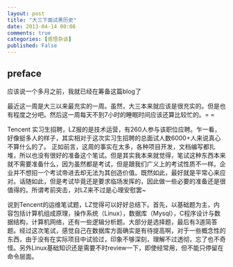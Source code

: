 ```yaml
---
layout: post
title: "大三下面试黑历史"
date: 2013-04-14 00:08
comments: true
categories: [感悟杂谈]
published: False
---
```


## preface

应该说一个多月之前，我就已经在筹备这篇blog了


最近这一周是大三以来最充实的一周。虽然，大三本来就应该是很充实的。但是也有程度之分吧。然后这一周每天不到7小时的睡眠时间应该还算比较忙的。= =

Tencent 实习生招聘，LZ报的是技术运营，有260人参与该职位应聘。乍一看，好像挺多人的样子，其实相对于这次实习生招聘的总面试人数6000+人来说真心不算什么的了。
正如前言，这周的事实在太多，各种项目开发，文档编写都扎堆，所以也没有很好的准备这个笔试。但是其实我本来就觉得，笔试这种东西本来就不需要准备什么，因为虽然都是考试，但是跟我们广义上的考试性质不一样。企业并不想招一个考试帝进去却无法为其创造价值。既然如此，最好就是平常心来应对。话随如此，但是考试毕竟还是要求临场发挥的，因此做一些必要的准备还是很值得的。所谓考前突击，对LZ来不过是心理安慰罢~

说到Tencent的运维笔试题，LZ觉得可以好好总结下。首先，以基础题为主，内容包括计算机组成原理，操作系统（Linux），数据库（Mysql），C程序设计与数据结构，计算机网络，还有一些逻辑分析题。大部分是选择题，最后有3道简答题。经过这次笔试，感觉自己在数据库方面确实是有待提高啊，对于一些概念性的东西，由于没有在实际项目中试验过，印象不够深刻，理解不过透彻，忘了也不奇怪。另外Linux基础知识还是需要不时review一下，即使经常用，但不能只停留在命令层面。
